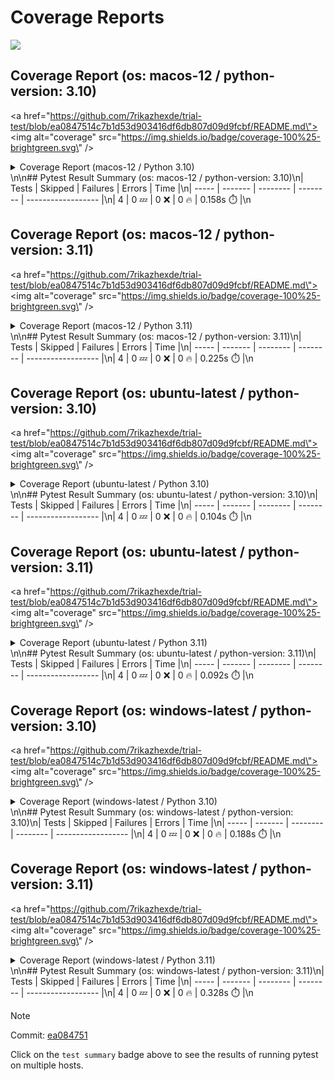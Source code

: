 # Coverage Reports
[![](https://github.com/7rikazhexde/trial-test/actions/workflows/test_branch.yml/badge.svg)](https://github.com/7rikazhexde/trial-test/actions/workflows/test_branch.yml)

## Coverage Report (os: macos-12 / python-version: 3.10)
<a href=\"https://github.com/7rikazhexde/trial-test/blob/ea0847514c7b1d53d903416df6db807d09d9fcbf/README.md\"><img alt=\"coverage\" src=\"https://img.shields.io/badge/coverage-100%25-brightgreen.svg\" /></a><details><summary>Coverage Report (macos-12 / Python 3.10) </summary><table><tr><th>File</th><th>Stmts</th><th>Miss</th><th>Cover</th><th>Missing</th></tr><tbody><tr><td><a href=\"https://github.com/7rikazhexde/trial-test/blob/ea0847514c7b1d53d903416df6db807d09d9fcbf/__init__.py\">\\_\\_init\\_\\_.py</a></td><td>0</td><td>0</td><td>100%</td><td>&nbsp;</td></tr><tr><td><a href=\"https://github.com/7rikazhexde/trial-test/blob/ea0847514c7b1d53d903416df6db807d09d9fcbf/operations.py\">operations.py</a></td><td>9</td><td>0</td><td>100%</td><td>&nbsp;</td></tr><tr><td><b>TOTAL</b></td><td><b>9</b></td><td><b>0</b></td><td><b>100%</b></td><td>&nbsp;</td></tr></tbody></table></details>\n\n## Pytest Result Summary (os: macos-12 / python-version: 3.10)\n| Tests | Skipped | Failures | Errors | Time |\n| ----- | ------- | -------- | -------- | ------------------ |\n| 4 | 0 :zzz: | 0 :x: | 0 :fire: | 0.158s :stopwatch: |\n

## Coverage Report (os: macos-12 / python-version: 3.11)
<a href=\"https://github.com/7rikazhexde/trial-test/blob/ea0847514c7b1d53d903416df6db807d09d9fcbf/README.md\"><img alt=\"coverage\" src=\"https://img.shields.io/badge/coverage-100%25-brightgreen.svg\" /></a><details><summary>Coverage Report (macos-12 / Python 3.11) </summary><table><tr><th>File</th><th>Stmts</th><th>Miss</th><th>Cover</th><th>Missing</th></tr><tbody><tr><td><a href=\"https://github.com/7rikazhexde/trial-test/blob/ea0847514c7b1d53d903416df6db807d09d9fcbf/__init__.py\">\\_\\_init\\_\\_.py</a></td><td>0</td><td>0</td><td>100%</td><td>&nbsp;</td></tr><tr><td><a href=\"https://github.com/7rikazhexde/trial-test/blob/ea0847514c7b1d53d903416df6db807d09d9fcbf/operations.py\">operations.py</a></td><td>9</td><td>0</td><td>100%</td><td>&nbsp;</td></tr><tr><td><b>TOTAL</b></td><td><b>9</b></td><td><b>0</b></td><td><b>100%</b></td><td>&nbsp;</td></tr></tbody></table></details>\n\n## Pytest Result Summary (os: macos-12 / python-version: 3.11)\n| Tests | Skipped | Failures | Errors | Time |\n| ----- | ------- | -------- | -------- | ------------------ |\n| 4 | 0 :zzz: | 0 :x: | 0 :fire: | 0.225s :stopwatch: |\n

## Coverage Report (os: ubuntu-latest / python-version: 3.10)
<a href=\"https://github.com/7rikazhexde/trial-test/blob/ea0847514c7b1d53d903416df6db807d09d9fcbf/README.md\"><img alt=\"coverage\" src=\"https://img.shields.io/badge/coverage-100%25-brightgreen.svg\" /></a><details><summary>Coverage Report (ubuntu-latest / Python 3.10) </summary><table><tr><th>File</th><th>Stmts</th><th>Miss</th><th>Cover</th><th>Missing</th></tr><tbody><tr><td><a href=\"https://github.com/7rikazhexde/trial-test/blob/ea0847514c7b1d53d903416df6db807d09d9fcbf/__init__.py\">\\_\\_init\\_\\_.py</a></td><td>0</td><td>0</td><td>100%</td><td>&nbsp;</td></tr><tr><td><a href=\"https://github.com/7rikazhexde/trial-test/blob/ea0847514c7b1d53d903416df6db807d09d9fcbf/operations.py\">operations.py</a></td><td>9</td><td>0</td><td>100%</td><td>&nbsp;</td></tr><tr><td><b>TOTAL</b></td><td><b>9</b></td><td><b>0</b></td><td><b>100%</b></td><td>&nbsp;</td></tr></tbody></table></details>\n\n## Pytest Result Summary (os: ubuntu-latest / python-version: 3.10)\n| Tests | Skipped | Failures | Errors | Time |\n| ----- | ------- | -------- | -------- | ------------------ |\n| 4 | 0 :zzz: | 0 :x: | 0 :fire: | 0.104s :stopwatch: |\n

## Coverage Report (os: ubuntu-latest / python-version: 3.11)
<a href=\"https://github.com/7rikazhexde/trial-test/blob/ea0847514c7b1d53d903416df6db807d09d9fcbf/README.md\"><img alt=\"coverage\" src=\"https://img.shields.io/badge/coverage-100%25-brightgreen.svg\" /></a><details><summary>Coverage Report (ubuntu-latest / Python 3.11) </summary><table><tr><th>File</th><th>Stmts</th><th>Miss</th><th>Cover</th><th>Missing</th></tr><tbody><tr><td><a href=\"https://github.com/7rikazhexde/trial-test/blob/ea0847514c7b1d53d903416df6db807d09d9fcbf/__init__.py\">\\_\\_init\\_\\_.py</a></td><td>0</td><td>0</td><td>100%</td><td>&nbsp;</td></tr><tr><td><a href=\"https://github.com/7rikazhexde/trial-test/blob/ea0847514c7b1d53d903416df6db807d09d9fcbf/operations.py\">operations.py</a></td><td>9</td><td>0</td><td>100%</td><td>&nbsp;</td></tr><tr><td><b>TOTAL</b></td><td><b>9</b></td><td><b>0</b></td><td><b>100%</b></td><td>&nbsp;</td></tr></tbody></table></details>\n\n## Pytest Result Summary (os: ubuntu-latest / python-version: 3.11)\n| Tests | Skipped | Failures | Errors | Time |\n| ----- | ------- | -------- | -------- | ------------------ |\n| 4 | 0 :zzz: | 0 :x: | 0 :fire: | 0.092s :stopwatch: |\n

## Coverage Report (os: windows-latest / python-version: 3.10)
<a href=\"https://github.com/7rikazhexde/trial-test/blob/ea0847514c7b1d53d903416df6db807d09d9fcbf/README.md\"><img alt=\"coverage\" src=\"https://img.shields.io/badge/coverage-100%25-brightgreen.svg\" /></a><details><summary>Coverage Report (windows-latest / Python 3.10) </summary><table><tr><th>File</th><th>Stmts</th><th>Miss</th><th>Cover</th><th>Missing</th></tr><tbody><tr><td><a href=\"https://github.com/7rikazhexde/trial-test/blob/ea0847514c7b1d53d903416df6db807d09d9fcbf/__init__.py\">\\_\\_init\\_\\_.py</a></td><td>0</td><td>0</td><td>100%</td><td>&nbsp;</td></tr><tr><td><a href=\"https://github.com/7rikazhexde/trial-test/blob/ea0847514c7b1d53d903416df6db807d09d9fcbf/operations.py\">operations.py</a></td><td>9</td><td>0</td><td>100%</td><td>&nbsp;</td></tr><tr><td><b>TOTAL</b></td><td><b>9</b></td><td><b>0</b></td><td><b>100%</b></td><td>&nbsp;</td></tr></tbody></table></details>\n\n## Pytest Result Summary (os: windows-latest / python-version: 3.10)\n| Tests | Skipped | Failures | Errors | Time |\n| ----- | ------- | -------- | -------- | ------------------ |\n| 4 | 0 :zzz: | 0 :x: | 0 :fire: | 0.188s :stopwatch: |\n

## Coverage Report (os: windows-latest / python-version: 3.11)
<a href=\"https://github.com/7rikazhexde/trial-test/blob/ea0847514c7b1d53d903416df6db807d09d9fcbf/README.md\"><img alt=\"coverage\" src=\"https://img.shields.io/badge/coverage-100%25-brightgreen.svg\" /></a><details><summary>Coverage Report (windows-latest / Python 3.11) </summary><table><tr><th>File</th><th>Stmts</th><th>Miss</th><th>Cover</th><th>Missing</th></tr><tbody><tr><td><a href=\"https://github.com/7rikazhexde/trial-test/blob/ea0847514c7b1d53d903416df6db807d09d9fcbf/__init__.py\">\\_\\_init\\_\\_.py</a></td><td>0</td><td>0</td><td>100%</td><td>&nbsp;</td></tr><tr><td><a href=\"https://github.com/7rikazhexde/trial-test/blob/ea0847514c7b1d53d903416df6db807d09d9fcbf/operations.py\">operations.py</a></td><td>9</td><td>0</td><td>100%</td><td>&nbsp;</td></tr><tr><td><b>TOTAL</b></td><td><b>9</b></td><td><b>0</b></td><td><b>100%</b></td><td>&nbsp;</td></tr></tbody></table></details>\n\n## Pytest Result Summary (os: windows-latest / python-version: 3.11)\n| Tests | Skipped | Failures | Errors | Time |\n| ----- | ------- | -------- | -------- | ------------------ |\n| 4 | 0 :zzz: | 0 :x: | 0 :fire: | 0.328s :stopwatch: |\n

> [!Note]
> 
> Commit: [ea084751](https://github.com/7rikazhexde/trial-test/tree/ea084751)
> 
> Click on the `test summary` badge above to see the results of running pytest on multiple hosts.
